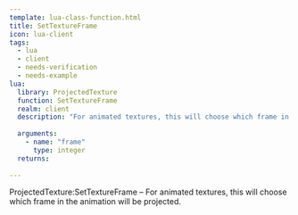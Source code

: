 ```yaml
---
template: lua-class-function.html
title: SetTextureFrame
icon: lua-client
tags:
  - lua
  - client
  - needs-verification
  - needs-example
lua:
  library: ProjectedTexture
  function: SetTextureFrame
  realm: client
  description: "For animated textures, this will choose which frame in the animation will be projected."
  
  arguments:
    - name: "frame"
      type: integer
  returns:
    
---
```


<div class="lua__search__keywords">
ProjectedTexture:SetTextureFrame &#x2013; For animated textures, this will choose which frame in the animation will be projected.
</div>
